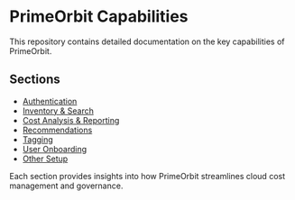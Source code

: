 # PrimeOrbit Capabilities

This repository contains detailed documentation on the key capabilities of PrimeOrbit.

## Sections

- [Authentication](authentication/authentication.md)
- [Inventory & Search](overview/inventory-search.md)
- [Cost Analysis & Reporting](cost-insights/cost-insights.md)
- [Recommendations](recommendations/recommendation.md)
- [Tagging](tagging/tagging.md)
- [User Onboarding](management/user-onboarding.md)
- [Other Setup](management/management.md)

Each section provides insights into how PrimeOrbit streamlines cloud cost management and governance.

